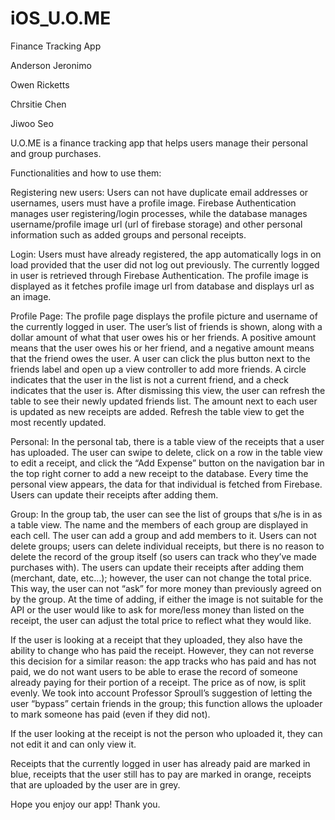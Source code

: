# iOS_U.O.ME
Finance Tracking App


Anderson Jeronimo

Owen Ricketts

Chrsitie Chen

Jiwoo Seo





U.O.ME is a finance tracking app that helps users manage their personal and group purchases. 


Functionalities and how to use them:


Registering new users: Users can not have duplicate email addresses or usernames, users must have a profile image. Firebase Authentication manages user registering/login processes, while the database manages username/profile image url (url of firebase storage) and other personal information such as added groups and personal receipts.


Login: Users must have already registered, the app automatically logs in on load provided that the user did not log out previously. The currently logged in user is retrieved through Firebase Authentication. The profile image is displayed as it fetches profile image url from database and displays url as an image.


Profile Page: The profile page displays the profile picture and username of the currently logged in user. The user’s list of friends is shown, along with a dollar amount of what that user owes his or her friends. A positive amount means that the user owes his or her friend, and a negative amount means that the friend owes the user. A user can click the plus button next to the friends label and open up a view controller to add more friends. A circle indicates that the user in the list is not a current friend, and a check indicates that the user is. After dismissing this view, the user can refresh the table to see their newly updated friends list. The amount next to each user is updated as new receipts are added. Refresh the table view to get the most recently updated. 


Personal: In the personal tab, there is a table view of the receipts that a user has uploaded. The user can swipe to delete, click on a row in the table view to edit a receipt, and click the “Add Expense” button on the navigation bar in the top right corner to add a new receipt to the database. Every time the personal view appears, the data for that individual is fetched from Firebase. Users can update their receipts after adding them.



Group: In the group tab, the user can see the list of groups that s/he is in as a table view. The name and the members of each group are displayed in each cell. The user can add a group and add members to it. Users can not delete groups; users can delete individual receipts, but there is no reason to delete the record of the group itself (so users can track who they’ve made purchases with). The users can update their receipts after adding them (merchant, date, etc…); however, the user can not change the total price. This way, the user can not “ask” for more money than previously agreed on by the group. At the time of adding, if either the image is not suitable for the API or the user would like to ask for more/less money than listed on the receipt, the user can adjust the total price to reflect what they would like. 


If the user is looking at a receipt that they uploaded, they also have the ability to change who has paid the receipt. However, they can not reverse this decision for a similar reason: the app tracks who has paid and has not paid, we do not want users to be able to erase the record of someone already paying for their portion of a receipt. The price as of now, is split evenly. We took into account Professor Sproull’s suggestion of letting the user “bypass” certain friends in the group; this function allows the uploader to mark someone has paid (even if they did not).


If the user looking at the receipt is not the person who uploaded it, they can not edit it and can only view it. 


Receipts that the currently logged in user has already paid are marked in blue, receipts that the user still has to pay are marked in orange, receipts that are uploaded by the user are in grey.





Hope you enjoy our app! Thank you.
